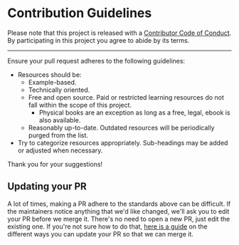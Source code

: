 # Contribution Guidelines

Please note that this project is released with a
[Contributor Code of Conduct](CONDUCT.md). By participating in this
project you agree to abide by its terms.

---

Ensure your pull request adheres to the following guidelines:

- Resources should be:
  - Example-based.
  - Technically oriented.
  - Free and open source. Paid or restricted learning resources do not fall within the scope of this project.
    - Physical books are an exception as long as a free, legal, ebook is also available.
  - Reasonably up-to-date. Outdated resources will be periodically purged from the list.
- Try to categorize resources appropriately. Sub-headings may be added or adjusted when necessary.

Thank you for your suggestions!

## Updating your PR

A lot of times, making a PR adhere to the standards above can be difficult.
If the maintainers notice anything that we'd like changed, we'll ask you to
edit your PR before we merge it. There's no need to open a new PR, just edit
the existing one. If you're not sure how to do that,
[here is a guide](https://github.com/RichardLitt/knowledge/blob/master/github/amending-a-commit-guide.md)
on the different ways you can update your PR so that we can merge it.

